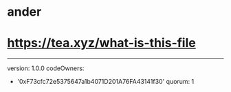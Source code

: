 # ander

# https://tea.xyz/what-is-this-file
---
version: 1.0.0
codeOwners:
  - '0xF73cfc72e5375647a1b4071D201A76FA43141f30'
quorum: 1
